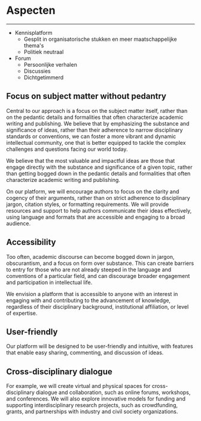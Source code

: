 # Aspecten

---

- Kennisplatform
  - Gesplit in organisatorische stukken en meer maatschappelijke thema's
  - Politiek neutraal
- Forum
  - Persoonlijke verhalen
  - Discussies
  - Dichtgetimmerd

## Focus on subject matter without pedantry
Central to our approach is a focus on the subject matter itself, rather than on the pedantic details and formalities that often characterize academic writing and publishing. We believe that by emphasizing the substance and significance of ideas, rather than their adherence to narrow disciplinary standards or conventions, we can foster a more vibrant and dynamic intellectual community, one that is better equipped to tackle the complex challenges and questions facing our world today.

We believe that the most valuable and impactful ideas are those that engage directly with the substance and significance of a given topic, rather than getting bogged down in the pedantic details and formalities that often characterize academic writing and publishing.

On our platform, we will encourage authors to focus on the clarity and cogency of their arguments, rather than on strict adherence to disciplinary jargon, citation styles, or formatting requirements. We will provide resources and support to help authors communicate their ideas effectively, using language and formats that are accessible and engaging to a broad audience.

## Accessibility
Too often, academic discourse can become bogged down in jargon, obscurantism, and a focus on form over substance. This can create barriers to entry for those who are not already steeped in the language and conventions of a particular field, and can discourage broader engagement and participation in intellectual life.

We envision a platform that is accessible to anyone with an interest in engaging with and contributing to the advancement of knowledge, regardless of their disciplinary background, institutional affiliation, or level of expertise.

## User-friendly
Our platform will be designed to be user-friendly and intuitive, with features that enable easy sharing, commenting, and discussion of ideas.

## Cross-disciplinary dialogue
For example, we will create virtual and physical spaces for cross-disciplinary dialogue and collaboration, such as online forums, workshops, and conferences. We will also explore innovative models for funding and supporting interdisciplinary research projects, such as crowdfunding, grants, and partnerships with industry and civil society organizations.
